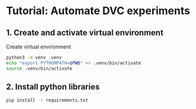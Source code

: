 # Tutorial: Automate DVC experiments

## 1. Create and activate virtual environment

Create virtual environment

```bash
python3 -m venv .venv
echo "export PYTHONPATH=$PWD" >> .venv/bin/activate
source .venv/bin/activate
```

## 2. Install python libraries

```bash
pip install -r requirements.txt
```
